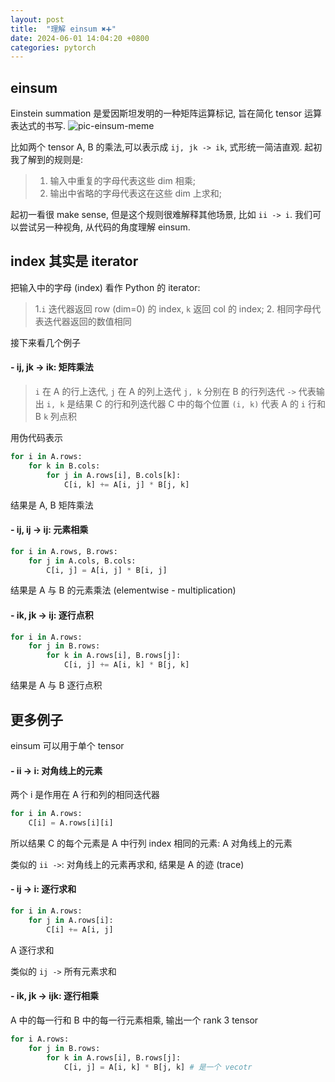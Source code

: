 ```yaml
---
layout: post
title:  "理解 einsum ✖️➕"
date: 2024-06-01 14:04:20 +0800
categories: pytorch
---
```

## einsum
Einstein summation 是爱因斯坦发明的一种矩阵运算标记, 旨在简化 tensor 运算表达式的书写.
![pic-einsum-meme](/assets/images/pic-einsum-meme.png)

比如两个 tensor A, B 的乘法,可以表示成 `ij, jk -> ik`, 式形统一简洁直观. 起初我了解到的规则是:
> 1. 输入中重复的字母代表这些 dim 相乘;
> 2. 输出中省略的字母代表这在这些 dim 上求和;

起初一看很 make sense, 但是这个规则很难解释其他场景, 比如 `ii -> i`.
我们可以尝试另一种视角, 从代码的角度理解 einsum.

## index 其实是 iterator
把输入中的字母 (index) 看作 Python 的 iterator: 
> 1.`i` 迭代器返回 row (dim=0) 的 index, `k` 返回 col 的 index;
> 2. 相同字母代表迭代器返回的数值相同

接下来看几个例子
#### - ij, jk -> ik: 矩阵乘法
> `i` 在 A 的行上迭代, `j` 在 A 的列上迭代
> `j, k` 分别在 B 的行列迭代
> `->` 代表输出
> `i, k` 是结果 C 的行和列迭代器
C 中的每个位置 `(i, k)` 代表 A 的 `i` 行和 B `k` 列点积

用伪代码表示
```python
for i in A.rows:
    for k in B.cols:
        for j in A.rows[i], B.cols[k]:
            C[i, k] += A[i, j] * B[j, k]
```
结果是 A, B 矩阵乘法

#### - ij, ij -> ij: 元素相乘
```python
for i in A.rows, B.rows:
    for j in A.cols, B.cols:
        C[i, j] = A[i, j] * B[i, j]
```
结果是 A 与 B 的元素乘法 (elementwise - multiplication)


#### - ik, jk -> ij: 逐行点积
```python
for i in A.rows:
    for j in B.rows:
        for k in A.rows[i], B.rows[j]:
            C[i, j] += A[i, k] * B[j, k]
```
结果是 A 与 B 逐行点积


## 更多例子
einsum 可以用于单个 tensor
#### - ii -> i: 对角线上的元素
两个 i 是作用在 A 行和列的相同迭代器
```python
for i in A.rows:
    C[i] = A.rows[i][i]
```
所以结果 C 的每个元素是 A 中行列 index 相同的元素: A 对角线上的元素

类似的 `ii ->`: 对角线上的元素再求和, 结果是 A 的迹 (trace)

#### - ij -> i: 逐行求和
```python
for i in A.rows:
    for j in A.rows[i]:
        C[i] += A[i, j]
```
A 逐行求和

类似的 `ij ->` 所有元素求和

#### - ik, jk -> ijk: 逐行相乘
A 中的每一行和 B 中的每一行元素相乘, 输出一个 rank 3 tensor
```python
for i A.rows:
    for j in B.rows:
        for k in A.rows[i], B.rows[j]:
            C[i, j] = A[i, k] * B[j, k] # 是一个 vecotr 
```